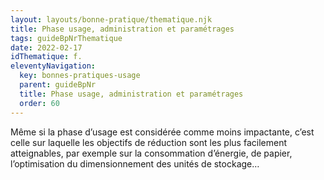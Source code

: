 ```yaml
---
layout: layouts/bonne-pratique/thematique.njk
title: Phase usage, administration et paramétrages
tags: guideBpNrThematique
date: 2022-02-17
idThematique: f.
eleventyNavigation:
  key: bonnes-pratiques-usage
  parent: guideBpNr
  title: Phase usage, administration et paramétrages
  order: 60
---
```


Même si la phase d’usage est considérée comme moins impactante, c’est celle sur laquelle les objectifs de réduction sont les plus facilement atteignables, par exemple sur la consommation d’énergie, de papier, l’optimisation du dimensionnement des unités de stockage…